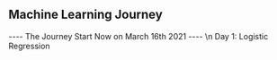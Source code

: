 ## Machine Learning Journey
---- The Journey Start Now on March 16th 2021 ----
\n Day 1: Logistic Regression

